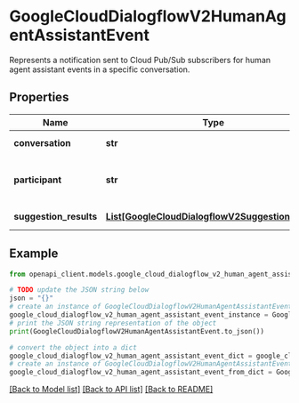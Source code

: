 # GoogleCloudDialogflowV2HumanAgentAssistantEvent

Represents a notification sent to Cloud Pub/Sub subscribers for human agent assistant events in a specific conversation.

## Properties

Name | Type | Description | Notes
------------ | ------------- | ------------- | -------------
**conversation** | **str** | The conversation this notification refers to. Format: &#x60;projects//conversations/&#x60;. | [optional] 
**participant** | **str** | The participant that the suggestion is compiled for. Format: &#x60;projects//conversations//participants/&#x60;. It will not be set in legacy workflow. | [optional] 
**suggestion_results** | [**List[GoogleCloudDialogflowV2SuggestionResult]**](GoogleCloudDialogflowV2SuggestionResult.md) | The suggestion results payload that this notification refers to. | [optional] 

## Example

```python
from openapi_client.models.google_cloud_dialogflow_v2_human_agent_assistant_event import GoogleCloudDialogflowV2HumanAgentAssistantEvent

# TODO update the JSON string below
json = "{}"
# create an instance of GoogleCloudDialogflowV2HumanAgentAssistantEvent from a JSON string
google_cloud_dialogflow_v2_human_agent_assistant_event_instance = GoogleCloudDialogflowV2HumanAgentAssistantEvent.from_json(json)
# print the JSON string representation of the object
print(GoogleCloudDialogflowV2HumanAgentAssistantEvent.to_json())

# convert the object into a dict
google_cloud_dialogflow_v2_human_agent_assistant_event_dict = google_cloud_dialogflow_v2_human_agent_assistant_event_instance.to_dict()
# create an instance of GoogleCloudDialogflowV2HumanAgentAssistantEvent from a dict
google_cloud_dialogflow_v2_human_agent_assistant_event_from_dict = GoogleCloudDialogflowV2HumanAgentAssistantEvent.from_dict(google_cloud_dialogflow_v2_human_agent_assistant_event_dict)
```
[[Back to Model list]](../README.md#documentation-for-models) [[Back to API list]](../README.md#documentation-for-api-endpoints) [[Back to README]](../README.md)


